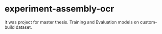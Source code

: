 # experiment-assembly-ocr
It was project for master thesis. Training and Evaluation models on custom-build dataset.

